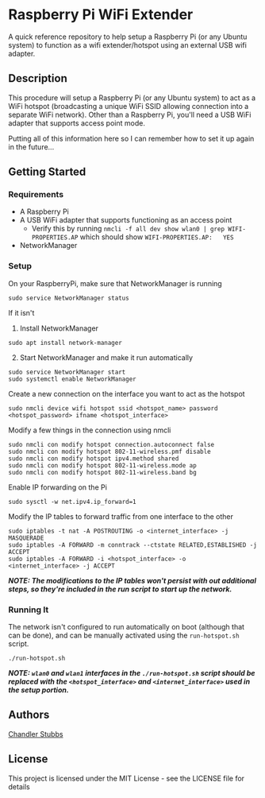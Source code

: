 # Raspberry Pi WiFi Extender

A quick reference repository to help setup a Raspberry Pi (or any Ubuntu system) to function as a wifi extender/hotspot using an external USB wifi adapter.

## Description


This procedure will setup a Raspberry Pi (or any Ubuntu system) to act as a WiFi hotspot (broadcasting a unique WiFi SSID allowing connection into a separate WiFi network). Other than a Raspberry Pi, you'll need a USB WiFi adapter that supports access point mode.

Putting all of this information here so I can remember how to set it up again in the future...

## Getting Started

### Requirements

* A Raspberry Pi
* A USB WiFi adapter that supports functioning as an access point
  * Verify this by running `nmcli -f all dev show wlan0 | grep WIFI-PROPERTIES.AP` which should show `WIFI-PROPERTIES.AP:   YES`
* NetworkManager

### Setup

On your RaspberryPi, make sure that NetworkManager is running
```
sudo service NetworkManager status
```

If it isn't
  
  1. Install NetworkManager

  ```
  sudo apt install network-manager
  ```
  2. Start NetworkManager and make it run automatically

  ```
  sudo service NetworkManager start
  sudo systemctl enable NetworkManager
  ```
Create a new connection on the interface you want to act as the hotspot
  ```
  sudo nmcli device wifi hotspot ssid <hotspot_name> password <hotspot_password> ifname <hotspot_interface>
  ```
Modify a few things in the connection using nmcli
  ```
  sudo nmcli con modify hotspot connection.autoconnect false
  sudo nmcli con modify hotspot 802-11-wireless.pmf disable
  sudo nmcli con modify hotspot ipv4.method shared
  sudo nmcli con modify hotspot 802-11-wireless.mode ap
  sudo nmcli con modify hotspot 802-11-wireless.band bg
  ```
Enable IP forwarding on the Pi
  ```
  sudo sysctl -w net.ipv4.ip_forward=1
  ```
Modify the IP tables to forward traffic from one interface to the other
  ```
  sudo iptables -t nat -A POSTROUTING -o <internet_interface> -j MASQUERADE
  sudo iptables -A FORWARD -m conntrack --ctstate RELATED,ESTABLISHED -j ACCEPT
  sudo iptables -A FORWARD -i <hotspot_interface> -o <internet_interface> -j ACCEPT
  ```
***NOTE: The modifications to the IP tables won't persist with out additional steps, so they're included in the run script to start up the network.***

### Running It
The network isn't configured to run automatically on boot (although that can be done), and can be manually activated using the `run-hotspot.sh` script.
```
./run-hotspot.sh
```
***NOTE: `wlan0` and `wlan1` interfaces in the `./run-hotspot.sh` script should be replaced with the `<hotspot_interface>` and `<internet_interface>` used in the setup portion.***

## Authors

[Chandler Stubbs](https://github.com/c-stubbs)

## License

This project is licensed under the MIT License - see the LICENSE file for details
